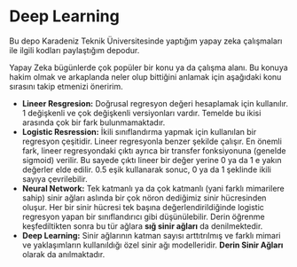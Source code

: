 # Deep Learning
Bu depo Karadeniz Teknik Üniversitesinde yaptığım yapay zeka çalışmaları ile ilgili kodları paylaştığım depodur.

Yapay Zeka bügünlerde çok popüler bir konu ya da çalışma alanı. Bu konuya hakim olmak ve arkaplanda neler olup bittiğini anlamak için aşağıdaki konu sırasını takip etmenizi öneririm.
* **Lineer Resgresion:** Doğrusal regresyon değeri hesaplamak için kullanılır. 1 değişkenli ve çok değişkenli versiyonları vardır. Temelde  bu ikisi arasında çok bir fark bulunmamaktadır.
* **Logistic Resression:** İkili sınıflandırma yapmak için kullanılan bir regresyon çeşitidir. Lineer regresyonla benzer şekilde çalışır. En önemli fark, lineer regresyondaki çıktı ayrıca bir transfer fonksiyonuna (genelde sigmoid) verilir. Bu sayede çıktı lineer bir değer yerine 0 ya da 1 e yakın değerler elde edilir. 0.5 eşik kullanarak sonuc, 0 ya da 1 şeklinde ikili sayıya çevrilebilir.
* **Neural Network:** Tek katmanlı ya da çok katmanlı (yani farklı mimarilere sahip) sinir ağları aslında bir çok nöron dediğimiz sinir hücresinden oluşur. Her bir sinir hücresi tek başına değerlendirildiğinde logistic regresyon yapan bir sınıflandırıcı gibi düşünülebilir. Derin öğrenme keşfediltikten sonra bu tür ağlara **sığ sinir ağları** da denilmektedir.
* **Deep Learning:** Sinir ağlarının katman sayısı arttıtrılmış ve farklı mimari ve yaklaşımların kullanıldığı özel sinir ağı modelleridir. **Derin Sinir Ağları** olarak da anılmaktadır.
